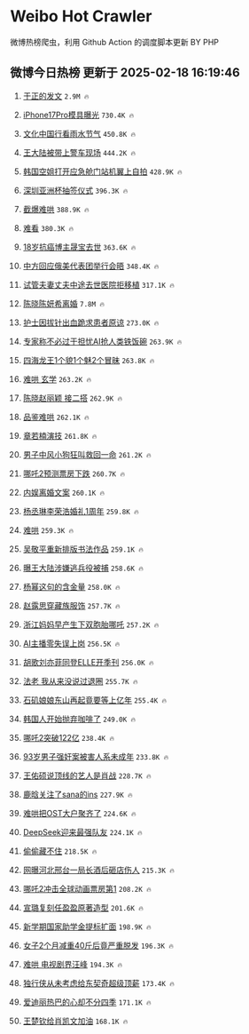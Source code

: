 # Weibo Hot Crawler 



微博热榜爬虫，利用 Github Action 的调度脚本更新 BY PHP 


## 微博今日热榜 更新于 2025-02-18 16:19:46 
1. [于正的发文](https://s.weibo.com/weibo?q=%23%E4%BA%8E%E6%AD%A3%E7%9A%84%E5%8F%91%E6%96%87%23&t=31&band_rank=1&Refer=top) `2.9M 🔥` 

1. [iPhone17Pro模具曝光](https://s.weibo.com/weibo?q=%23iPhone17Pro%E6%A8%A1%E5%85%B7%E6%9B%9D%E5%85%89%23&t=31&band_rank=2&Refer=top) `730.4K 🔥` 

1. [文化中国行看雨水节气](https://s.weibo.com/weibo?q=%23%E6%96%87%E5%8C%96%E4%B8%AD%E5%9B%BD%E8%A1%8C%E7%9C%8B%E9%9B%A8%E6%B0%B4%E8%8A%82%E6%B0%94%23&t=31&band_rank=3&Refer=top) `450.8K 🔥` 

1. [王大陆被带上警车现场](https://s.weibo.com/weibo?q=%23%E7%8E%8B%E5%A4%A7%E9%99%86%E8%A2%AB%E5%B8%A6%E4%B8%8A%E8%AD%A6%E8%BD%A6%E7%8E%B0%E5%9C%BA%23&t=31&band_rank=4&Refer=top) `444.2K 🔥` 

1. [韩国空姐打开应急舱门站机翼上自拍](https://s.weibo.com/weibo?q=%23%E9%9F%A9%E5%9B%BD%E7%A9%BA%E5%A7%90%E6%89%93%E5%BC%80%E5%BA%94%E6%80%A5%E8%88%B1%E9%97%A8%E7%AB%99%E6%9C%BA%E7%BF%BC%E4%B8%8A%E8%87%AA%E6%8B%8D%23&t=31&band_rank=5&Refer=top) `428.9K 🔥` 

1. [深圳亚洲杯抽签仪式](https://s.weibo.com/weibo?q=%23%E6%B7%B1%E5%9C%B3%E4%BA%9A%E6%B4%B2%E6%9D%AF%E6%8A%BD%E7%AD%BE%E4%BB%AA%E5%BC%8F%23&t=31&band_rank=6&Refer=top) `396.3K 🔥` 

1. [截爆难哄](https://s.weibo.com/weibo?q=%23%E6%88%AA%E7%88%86%E9%9A%BE%E5%93%84%23&t=31&band_rank=7&Refer=top) `388.9K 🔥` 

1. [难看](https://s.weibo.com/weibo?q=%E9%9A%BE%E7%9C%8B&t=31&band_rank=8&Refer=top) `380.3K 🔥` 

1. [18岁抗癌博主晟宝去世](https://s.weibo.com/weibo?q=%2318%E5%B2%81%E6%8A%97%E7%99%8C%E5%8D%9A%E4%B8%BB%E6%99%9F%E5%AE%9D%E5%8E%BB%E4%B8%96%23&t=31&band_rank=9&Refer=top) `363.6K 🔥` 

1. [中方回应俄美代表团举行会晤](https://s.weibo.com/weibo?q=%23%E4%B8%AD%E6%96%B9%E5%9B%9E%E5%BA%94%E4%BF%84%E7%BE%8E%E4%BB%A3%E8%A1%A8%E5%9B%A2%E4%B8%BE%E8%A1%8C%E4%BC%9A%E6%99%A4%23&t=31&band_rank=10&Refer=top) `348.4K 🔥` 

1. [试管夫妻丈夫中途去世医院拒移植](https://s.weibo.com/weibo?q=%23%E8%AF%95%E7%AE%A1%E5%A4%AB%E5%A6%BB%E4%B8%88%E5%A4%AB%E4%B8%AD%E9%80%94%E5%8E%BB%E4%B8%96%E5%8C%BB%E9%99%A2%E6%8B%92%E7%A7%BB%E6%A4%8D%23&t=31&band_rank=11&Refer=top) `317.1K 🔥` 

1. [陈晓陈妍希离婚](https://s.weibo.com/weibo?q=%23%E9%99%88%E6%99%93%E9%99%88%E5%A6%8D%E5%B8%8C%E7%A6%BB%E5%A9%9A%23&t=31&band_rank=12&Refer=top) `7.8M 🔥` 

1. [护士因拔针出血跪求患者原谅](https://s.weibo.com/weibo?q=%23%E6%8A%A4%E5%A3%AB%E5%9B%A0%E6%8B%94%E9%92%88%E5%87%BA%E8%A1%80%E8%B7%AA%E6%B1%82%E6%82%A3%E8%80%85%E5%8E%9F%E8%B0%85%23&t=31&band_rank=13&Refer=top) `273.0K 🔥` 

1. [专家称不必过于担忧AI抢人类铁饭碗](https://s.weibo.com/weibo?q=%23%E4%B8%93%E5%AE%B6%E7%A7%B0%E4%B8%8D%E5%BF%85%E8%BF%87%E4%BA%8E%E6%8B%85%E5%BF%A7AI%E6%8A%A2%E4%BA%BA%E7%B1%BB%E9%93%81%E9%A5%AD%E7%A2%97%23&t=31&band_rank=14&Refer=top) `263.9K 🔥` 

1. [四海龙王1个貌1个魅2个冒昧](https://s.weibo.com/weibo?q=%23%E5%9B%9B%E6%B5%B7%E9%BE%99%E7%8E%8B1%E4%B8%AA%E8%B2%8C1%E4%B8%AA%E9%AD%852%E4%B8%AA%E5%86%92%E6%98%A7%23&t=31&band_rank=15&Refer=top) `263.8K 🔥` 

1. [难哄 玄学](https://s.weibo.com/weibo?q=%E9%9A%BE%E5%93%84%20%E7%8E%84%E5%AD%A6&t=31&band_rank=16&Refer=top) `263.2K 🔥` 

1. [陈晓赵丽颖 接二搭](https://s.weibo.com/weibo?q=%E9%99%88%E6%99%93%E8%B5%B5%E4%B8%BD%E9%A2%96%20%E6%8E%A5%E4%BA%8C%E6%90%AD&t=31&band_rank=17&Refer=top) `262.9K 🔥` 

1. [品鉴难哄](https://s.weibo.com/weibo?q=%E5%93%81%E9%89%B4%E9%9A%BE%E5%93%84&t=31&band_rank=18&Refer=top) `262.1K 🔥` 

1. [章若楠演技](https://s.weibo.com/weibo?q=%E7%AB%A0%E8%8B%A5%E6%A5%A0%E6%BC%94%E6%8A%80&t=31&band_rank=19&Refer=top) `261.8K 🔥` 

1. [男子中风小狗狂叫救回一命](https://s.weibo.com/weibo?q=%E7%94%B7%E5%AD%90%E4%B8%AD%E9%A3%8E%E5%B0%8F%E7%8B%97%E7%8B%82%E5%8F%AB%E6%95%91%E5%9B%9E%E4%B8%80%E5%91%BD&t=31&band_rank=20&Refer=top) `261.2K 🔥` 

1. [哪吒2预测票房下跌](https://s.weibo.com/weibo?q=%23%E5%93%AA%E5%90%922%E9%A2%84%E6%B5%8B%E7%A5%A8%E6%88%BF%E4%B8%8B%E8%B7%8C%23&t=31&band_rank=21&Refer=top) `260.7K 🔥` 

1. [内娱离婚文案](https://s.weibo.com/weibo?q=%E5%86%85%E5%A8%B1%E7%A6%BB%E5%A9%9A%E6%96%87%E6%A1%88&t=31&band_rank=22&Refer=top) `260.1K 🔥` 

1. [杨丞琳李荣浩婚礼1周年](https://s.weibo.com/weibo?q=%23%E6%9D%A8%E4%B8%9E%E7%90%B3%E6%9D%8E%E8%8D%A3%E6%B5%A9%E5%A9%9A%E7%A4%BC1%E5%91%A8%E5%B9%B4%23&t=31&band_rank=23&Refer=top) `259.8K 🔥` 

1. [难哄](https://s.weibo.com/weibo?q=%E9%9A%BE%E5%93%84&t=31&band_rank=24&Refer=top) `259.3K 🔥` 

1. [吴敬平重新排版书法作品](https://s.weibo.com/weibo?q=%23%E5%90%B4%E6%95%AC%E5%B9%B3%E9%87%8D%E6%96%B0%E6%8E%92%E7%89%88%E4%B9%A6%E6%B3%95%E4%BD%9C%E5%93%81%23&t=31&band_rank=25&Refer=top) `259.1K 🔥` 

1. [曝王大陆涉嫌逃兵役被捕](https://s.weibo.com/weibo?q=%23%E6%9B%9D%E7%8E%8B%E5%A4%A7%E9%99%86%E6%B6%89%E5%AB%8C%E9%80%83%E5%85%B5%E5%BD%B9%E8%A2%AB%E6%8D%95%23&t=31&band_rank=26&Refer=top) `258.6K 🔥` 

1. [杨幂这句的含金量](https://s.weibo.com/weibo?q=%E6%9D%A8%E5%B9%82%E8%BF%99%E5%8F%A5%E7%9A%84%E5%90%AB%E9%87%91%E9%87%8F&t=31&band_rank=27&Refer=top) `258.0K 🔥` 

1. [赵露思穿藏族服饰](https://s.weibo.com/weibo?q=%23%E8%B5%B5%E9%9C%B2%E6%80%9D%E7%A9%BF%E8%97%8F%E6%97%8F%E6%9C%8D%E9%A5%B0%23&t=31&band_rank=28&Refer=top) `257.7K 🔥` 

1. [浙江妈妈早产生下双胞胎哪吒](https://s.weibo.com/weibo?q=%23%E6%B5%99%E6%B1%9F%E5%A6%88%E5%A6%88%E6%97%A9%E4%BA%A7%E7%94%9F%E4%B8%8B%E5%8F%8C%E8%83%9E%E8%83%8E%E5%93%AA%E5%90%92%23&t=31&band_rank=29&Refer=top) `257.2K 🔥` 

1. [AI主播零失误上岗](https://s.weibo.com/weibo?q=%23AI%E4%B8%BB%E6%92%AD%E9%9B%B6%E5%A4%B1%E8%AF%AF%E4%B8%8A%E5%B2%97%23&t=31&band_rank=30&Refer=top) `256.5K 🔥` 

1. [胡歌刘亦菲同登ELLE开季刊](https://s.weibo.com/weibo?q=%23%E8%83%A1%E6%AD%8C%E5%88%98%E4%BA%A6%E8%8F%B2%E5%90%8C%E7%99%BBELLE%E5%BC%80%E5%AD%A3%E5%88%8A%23&t=31&band_rank=31&Refer=top) `256.0K 🔥` 

1. [法老 我从来没说过退圈](https://s.weibo.com/weibo?q=%E6%B3%95%E8%80%81%20%E6%88%91%E4%BB%8E%E6%9D%A5%E6%B2%A1%E8%AF%B4%E8%BF%87%E9%80%80%E5%9C%88&t=31&band_rank=32&Refer=top) `255.7K 🔥` 

1. [石矶娘娘东山再起竟要等上亿年](https://s.weibo.com/weibo?q=%23%E7%9F%B3%E7%9F%B6%E5%A8%98%E5%A8%98%E4%B8%9C%E5%B1%B1%E5%86%8D%E8%B5%B7%E7%AB%9F%E8%A6%81%E7%AD%89%E4%B8%8A%E4%BA%BF%E5%B9%B4%23&t=31&band_rank=33&Refer=top) `255.4K 🔥` 

1. [韩国人开始抛弃咖啡了](https://s.weibo.com/weibo?q=%23%E9%9F%A9%E5%9B%BD%E4%BA%BA%E5%BC%80%E5%A7%8B%E6%8A%9B%E5%BC%83%E5%92%96%E5%95%A1%E4%BA%86%23&t=31&band_rank=34&Refer=top) `249.0K 🔥` 

1. [哪吒2突破122亿](https://s.weibo.com/weibo?q=%23%E5%93%AA%E5%90%922%E7%AA%81%E7%A0%B4122%E4%BA%BF%23&t=31&band_rank=35&Refer=top) `238.4K 🔥` 

1. [93岁男子强奸案被害人系未成年](https://s.weibo.com/weibo?q=%2393%E5%B2%81%E7%94%B7%E5%AD%90%E5%BC%BA%E5%A5%B8%E6%A1%88%E8%A2%AB%E5%AE%B3%E4%BA%BA%E7%B3%BB%E6%9C%AA%E6%88%90%E5%B9%B4%23&t=31&band_rank=36&Refer=top) `233.8K 🔥` 

1. [王佑硕说顶线的艺人是肖战](https://s.weibo.com/weibo?q=%E7%8E%8B%E4%BD%91%E7%A1%95%E8%AF%B4%E9%A1%B6%E7%BA%BF%E7%9A%84%E8%89%BA%E4%BA%BA%E6%98%AF%E8%82%96%E6%88%98&t=31&band_rank=37&Refer=top) `228.7K 🔥` 

1. [鹿晗关注了sana的ins](https://s.weibo.com/weibo?q=%23%E9%B9%BF%E6%99%97%E5%85%B3%E6%B3%A8%E4%BA%86sana%E7%9A%84ins%23&t=31&band_rank=38&Refer=top) `227.9K 🔥` 

1. [难哄把OST大户聚齐了](https://s.weibo.com/weibo?q=%23%E9%9A%BE%E5%93%84%E6%8A%8AOST%E5%A4%A7%E6%88%B7%E8%81%9A%E9%BD%90%E4%BA%86%23&t=31&band_rank=39&Refer=top) `224.6K 🔥` 

1. [DeepSeek迎来最强队友](https://s.weibo.com/weibo?q=%23DeepSeek%E8%BF%8E%E6%9D%A5%E6%9C%80%E5%BC%BA%E9%98%9F%E5%8F%8B%23&t=31&band_rank=40&Refer=top) `224.1K 🔥` 

1. [偷偷藏不住](https://s.weibo.com/weibo?q=%E5%81%B7%E5%81%B7%E8%97%8F%E4%B8%8D%E4%BD%8F&t=31&band_rank=41&Refer=top) `218.5K 🔥` 

1. [网曝河北邢台一局长酒后砸店伤人](https://s.weibo.com/weibo?q=%23%E7%BD%91%E6%9B%9D%E6%B2%B3%E5%8C%97%E9%82%A2%E5%8F%B0%E4%B8%80%E5%B1%80%E9%95%BF%E9%85%92%E5%90%8E%E7%A0%B8%E5%BA%97%E4%BC%A4%E4%BA%BA%23&t=31&band_rank=42&Refer=top) `215.3K 🔥` 

1. [哪吒2冲击全球动画票房第1](https://s.weibo.com/weibo?q=%23%E5%93%AA%E5%90%922%E5%86%B2%E5%87%BB%E5%85%A8%E7%90%83%E5%8A%A8%E7%94%BB%E7%A5%A8%E6%88%BF%E7%AC%AC1%23&t=31&band_rank=43&Refer=top) `208.2K 🔥` 

1. [宣璐复刻任盈盈原著造型](https://s.weibo.com/weibo?q=%E5%AE%A3%E7%92%90%E5%A4%8D%E5%88%BB%E4%BB%BB%E7%9B%88%E7%9B%88%E5%8E%9F%E8%91%97%E9%80%A0%E5%9E%8B&t=31&band_rank=44&Refer=top) `201.6K 🔥` 

1. [新学期国家助学金提标扩面](https://s.weibo.com/weibo?q=%23%E6%96%B0%E5%AD%A6%E6%9C%9F%E5%9B%BD%E5%AE%B6%E5%8A%A9%E5%AD%A6%E9%87%91%E6%8F%90%E6%A0%87%E6%89%A9%E9%9D%A2%23&t=31&band_rank=45&Refer=top) `198.9K 🔥` 

1. [女子2个月减重40斤后竟严重脱发](https://s.weibo.com/weibo?q=%23%E5%A5%B3%E5%AD%902%E4%B8%AA%E6%9C%88%E5%87%8F%E9%87%8D40%E6%96%A4%E5%90%8E%E7%AB%9F%E4%B8%A5%E9%87%8D%E8%84%B1%E5%8F%91%23&t=31&band_rank=46&Refer=top) `196.3K 🔥` 

1. [难哄 电视剧界汪峰](https://s.weibo.com/weibo?q=%E9%9A%BE%E5%93%84%20%E7%94%B5%E8%A7%86%E5%89%A7%E7%95%8C%E6%B1%AA%E5%B3%B0&t=31&band_rank=47&Refer=top) `194.3K 🔥` 

1. [独行侠从未考虑给东契奇超级顶薪](https://s.weibo.com/weibo?q=%23%E7%8B%AC%E8%A1%8C%E4%BE%A0%E4%BB%8E%E6%9C%AA%E8%80%83%E8%99%91%E7%BB%99%E4%B8%9C%E5%A5%91%E5%A5%87%E8%B6%85%E7%BA%A7%E9%A1%B6%E8%96%AA%23&t=31&band_rank=48&Refer=top) `173.4K 🔥` 

1. [爱迪丽热巴的心却不分四季](https://s.weibo.com/weibo?q=%23%E7%88%B1%E8%BF%AA%E4%B8%BD%E7%83%AD%E5%B7%B4%E7%9A%84%E5%BF%83%E5%8D%B4%E4%B8%8D%E5%88%86%E5%9B%9B%E5%AD%A3%23&t=31&band_rank=49&Refer=top) `171.1K 🔥` 

1. [王楚钦给肖凯文加油](https://s.weibo.com/weibo?q=%23%E7%8E%8B%E6%A5%9A%E9%92%A6%E7%BB%99%E8%82%96%E5%87%AF%E6%96%87%E5%8A%A0%E6%B2%B9%23&t=31&band_rank=50&Refer=top) `168.1K 🔥` 

